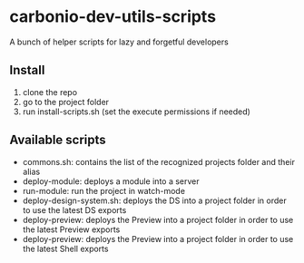 # carbonio-dev-utils-scripts
A bunch of helper scripts for lazy and forgetful developers

## Install
1. clone the repo
2. go to the project folder
3. run install-scripts.sh (set the execute permissions if needed)

## Available scripts
- commons.sh: contains the list of the recognized projects folder and their alias
- deploy-module: deploys a module into a server
- run-module: run the project in watch-mode
- deploy-design-system.sh: deploys the DS into a project folder in order to use the latest DS exports
- deploy-preview: deploys the Preview into a project folder in order to use the latest Preview exports
- deploy-preview: deploys the Preview into a project folder in order to use the latest Shell exports